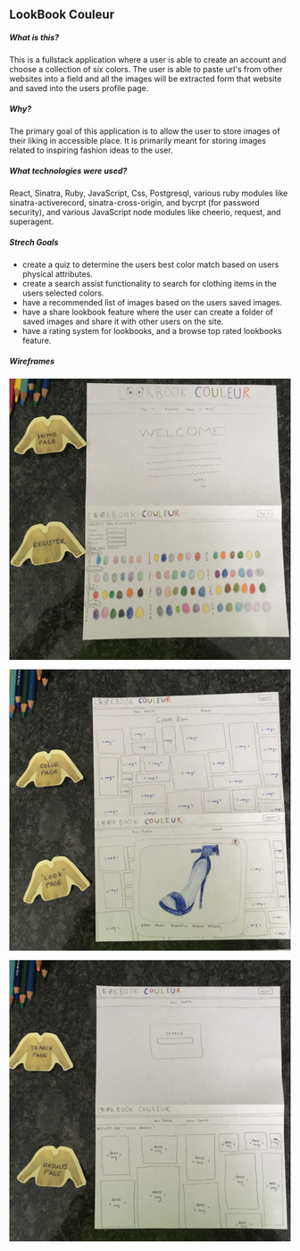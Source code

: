 ## LookBook Couleur
##### What is this?
<p> This is a fullstack application where a user is able to create an account and choose a collection of six colors.
The user is able to paste url's from other websites into a field and all the images will be extracted form that website and saved into the users profile page.</p>

##### Why?
<p>The primary goal of this application is to allow the user to store images of their liking in accessible place. It is primarily meant for storing images related to inspiring fashion ideas to the user.</p>

##### What technologies were used?
React, Sinatra, Ruby, JavaScript, Css, Postgresql, various ruby modules like sinatra-activerecord, 
sinatra-cross-origin, and bycrpt (for password security), and various JavaScript node modules like cheerio, request, and superagent.

##### Strech Goals
- create a quiz to determine the users best color match based on users physical attributes.
- create a search assist functionality to search for clothing items in the users selected colors.
- have a recommended list of images based on the users saved images.
- have a share lookbook feature where the user can create a folder of saved images and share it with other users on the site.
- have a rating system for lookbooks, and a browse top rated lookbooks feature.

##### Wireframes
![WireFrame 1](react-lookbook-couleur/images/LookbookCouleurWireframe.jpg)

![WireFrame 3](react-lookbook-couleur/images/lookbookcouleurwireframe3.jpg)

![WireFrame 4](react-lookbook-couleur/images/lookbookcouleurwireframe4.jpg)
